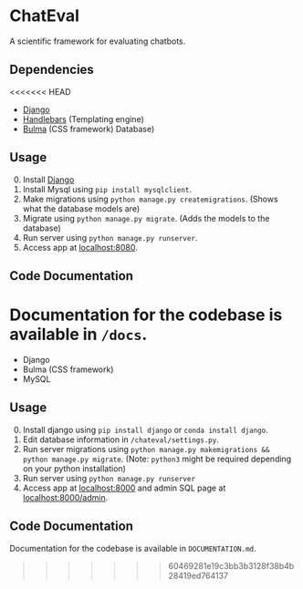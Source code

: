 # ChatEval
A scientific framework for evaluating chatbots.

## Dependencies
<<<<<<< HEAD
- [Django](https://www.djangoproject.com/)
- [Handlebars](https://handlebarsjs.com/) (Templating engine)
- [Bulma](https://bulma.io) (CSS framework) Database)

## Usage
0. Install [Django](https://www.djangoproject.com/)
1. Install Mysql using `pip install mysqlclient`.
2. Make migrations using `python manage.py createmigrations`. (Shows what the database models are)
3. Migrate using `python manage.py migrate`. (Adds the models to the database)
4. Run server using `python manage.py runserver`.
5. Access app at [localhost:8080](localhost:8080).

## Code Documentation
Documentation for the codebase is available in `/docs`.
=======
- Django
- Bulma (CSS framework)
- MySQL

## Usage
0. Install django using `pip install django` or `conda install django`.
2. Edit database information in `/chateval/settings.py`.
3. Run server migrations using `python manage.py makemigrations && python manage.py migrate`. (Note: `python3` might be required depending on your python installation)
4. Run server using `python manage.py runserver`
5. Access app at [localhost:8000](localhost:8000) and admin SQL page at [localhost:8000/admin](localhost:8000/admin).

## Code Documentation
Documentation for the codebase is available in `DOCUMENTATION.md`.
>>>>>>> 60469281e19c3bb3b3128f38b4b28419ed764137
